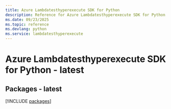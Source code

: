 ```yaml
---
title: Azure Lambdatesthyperexecute SDK for Python
description: Reference for Azure Lambdatesthyperexecute SDK for Python
ms.date: 09/23/2025
ms.topic: reference
ms.devlang: python
ms.service: lambdatesthyperexecute
---
```

# Azure Lambdatesthyperexecute SDK for Python - latest
## Packages - latest
[!INCLUDE [packages](lambdatesthyperexecute-index.md)]